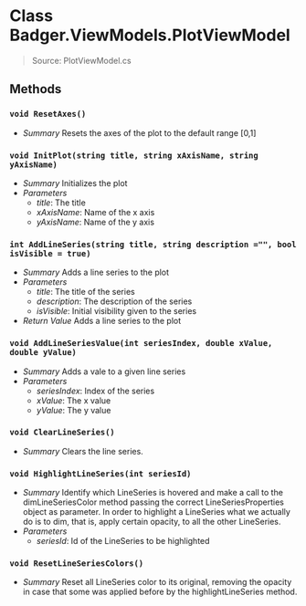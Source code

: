 # Class Badger.ViewModels.PlotViewModel
> Source: PlotViewModel.cs
## Methods
### `void ResetAxes()`
* *Summary*
  Resets the axes of the plot to the default range [0,1]
### `void InitPlot(string title, string xAxisName, string yAxisName)`
* *Summary*
  Initializes the plot
* *Parameters*
  * _title_: The title
  * _xAxisName_: Name of the x axis
  * _yAxisName_: Name of the y axis
### `int AddLineSeries(string title, string description ="", bool isVisible = true)`
* *Summary*
  Adds a line series to the plot
* *Parameters*
  * _title_: The title of the series
  * _description_: The description of the series
  * _isVisible_: Initial visibility given to the series
* *Return Value*
  Adds a line series to the plot
### `void AddLineSeriesValue(int seriesIndex, double xValue, double yValue)`
* *Summary*
  Adds a vale to a given line series
* *Parameters*
  * _seriesIndex_: Index of the series
  * _xValue_: The x value
  * _yValue_: The y value
### `void ClearLineSeries()`
* *Summary*
  Clears the line series.
### `void HighlightLineSeries(int seriesId)`
* *Summary*
  Identify which LineSeries is hovered and make a call to the dimLineSeriesColor method passing the correct LineSeriesProperties object as parameter. In order to highlight a LineSeries what we actually do is to dim, that is, apply certain opacity, to all the other LineSeries.
* *Parameters*
  * _seriesId_: Id of the LineSeries to be highlighted
### `void ResetLineSeriesColors()`
* *Summary*
  Reset all LineSeries color to its original, removing the opacity in case that some was applied before by the highlightLineSeries method.
